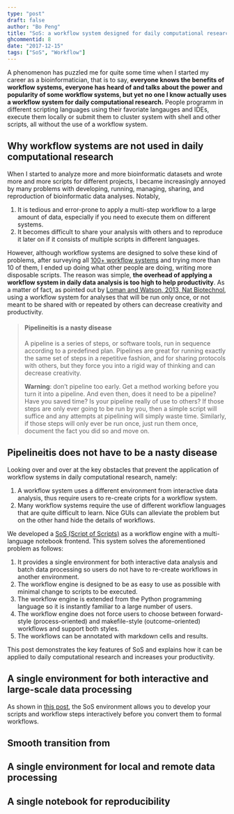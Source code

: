 ```yaml
---
type: "post"
draft: false
author: "Bo Peng"
title: "SoS: a workflow system designed for daily computational research (still writing)"
ghcommentid: 8
date: "2017-12-15"
tags: ["SoS", "Workflow"]
---
```



A phenomenon has puzzled me for quite some time when I started my career as a bioinformatician, that is to say,
**everyone knows the benefits of workflow systems, everyone has heard of and talks about the power and popularity of
some workflow systems, but yet no one I know actually uses a workflow system for daily computational research.**
People programm in different scripting languages using their favoriate langauges and IDEs, execute them locally or
submit them to cluster system with shell and other scripts, all without the use of a workflow system.

## Why workflow systems are not used in daily computational research

When I started to analyze more and more bioinformatic datasets and wrote more and more scripts
for different projects, I became increasingly annoyed by many problems with developing, running, managing,
sharing, and reproduction of bioinformatic data analyses. Notably,

1. It is tedious and error-prone to apply a multi-step workflow to a large amount of data, especially if you
  need to execute them on different systems. 
2. It becomes difficult to share your analysis with others and to reproduce it later on if it
  consists of multiple scripts in different languages. 

However, although workflow systems are designed to solve these kind of problems, after surveying all
[100+ workflow systems](https://github.com/pditommaso/awesome-pipeline) and trying
more than 10 of them, I ended up doing what other people are doing, writing more disposable scripts. The reason
was simple, **the overhead of applying a workflow system in daily data analysis is too high to help productivity**.
As a matter of fact, as pointed out by [Loman and Watson, 2013, Nat Biotechnol](https://www.nature.com/articles/nbt.2740),
using a workflow system for analyses that will be run only once, or not meant to be shared with or repeated
by others can decrease creativity and productivity.

> #### Pipelineitis is a nasty disease
>
> A pipeline is a series of steps, or software tools, run in sequence according to a predefined plan.
> Pipelines are great for running exactly the same set of steps in a repetitive fashion, and for 
> sharing protocols with others, but they force you into a rigid way of thinking and can decrease creativity.
>
> **Warning**: don’t pipeline too early. Get a method working before you turn it into a pipeline. And
> even then, does it need to be a pipeline? Have you saved time? Is your pipeline really of use to
> others? If those steps are only ever going to be run by you, then a simple script will suffice and 
> any attempts at pipelining will simply waste time. Similarly, if those steps will only ever be run
> once, just run them once, document the fact you did so and move on.


## Pipelineitis does not have to be a nasty disease

Looking over and over at the key obstacles that prevent the application of workflow systems in daily
computational research, namely:

1. A workflow system uses a different environment from interactive data analysis, thus require users
  to re-create cripts for a workflow system.
2. Many workflow systems require the use of different workflow languages that are quite difficult
  to learn. Nice GUIs can alleviate the problem but on the other hand hide the details of workflows.

We developed a [SoS (Script of Scripts)](https://vatlab.github.io/sos-docs/) as a workflow engine
with a multi-language notebook frontend. This system solves the aforementioned problem as follows:

1. It provides a single environment for both interactive data analysis and batch data processing so
  users do not have to re-create workflows in another environment.
2. The workflow engine is designed to be as easy to use as possible with minimal change to scripts
  to be executed.
3. The workflow engine is extended from the Python programming language so it is instantly familiar
  to a large number of users.
4. The workflow engine does not force users to choose between forward-style (process-oriented)
  and makefile-style (outcome-oriented) workflows and support both styles.
5. The workflows can be annotated with markdown cells and results.

This post  demonstrates the key features of SoS and explains how it can be applied to daily
computational research and increases your productivity.

## A single environment for both interactive and large-scale data processing

As shown in [this post](https://vatlab.github.io/blog/post/power-of-sos-plus-sos-notebook/), the SoS
environment allows you to develop your scripts and workflow steps interactively before you convert
them to formal workflows.

## Smooth transition from 

## A single environment for local and remote data processing

## A single notebook for reproducibility

